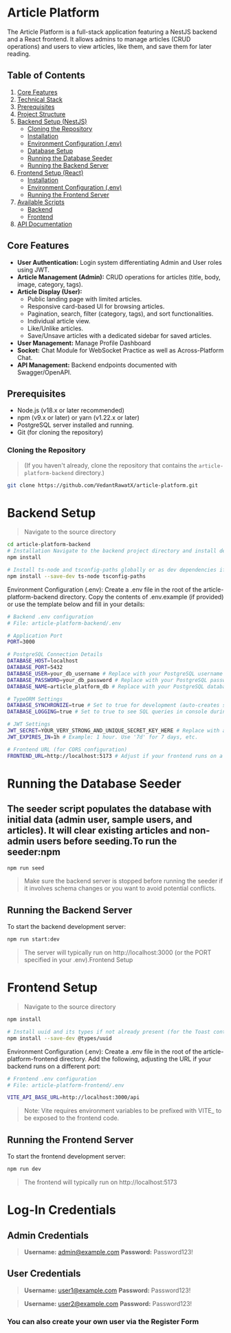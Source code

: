 # Article Platform

The Article Platform is a full-stack application featuring a NestJS backend and a React frontend. It allows admins to manage articles (CRUD operations) and users to view articles, like them, and save them for later reading.

## Table of Contents

1.  [Core Features](#core-features)
2.  [Technical Stack](#technical-stack)
3.  [Prerequisites](#prerequisites)
4.  [Project Structure](#project-structure)
5.  [Backend Setup (NestJS)](#backend-setup-nestjs)
    * [Cloning the Repository](#cloning-the-repository)
    * [Installation](#installation)
    * [Environment Configuration (.env)](#environment-configuration-env)
    * [Database Setup](#database-setup)
    * [Running the Database Seeder](#running-the-database-seeder)
    * [Running the Backend Server](#running-the-backend-server)
6.  [Frontend Setup (React)](#frontend-setup-react)
    * [Installation](#installation-1)
    * [Environment Configuration (.env)](#environment-configuration-env-1)
    * [Running the Frontend Server](#running-the-frontend-server)
7.  [Available Scripts](#available-scripts)
    * [Backend](#backend)
    * [Frontend](#frontend)
8.  [API Documentation](#api-documentation)

## Core Features

* **User Authentication:** Login system differentiating Admin and User roles using JWT.
* **Article Management (Admin):** CRUD operations for articles (title, body, image, category, tags).
* **Article Display (User):**
    * Public landing page with limited articles.
    * Responsive card-based UI for browsing articles.
    * Pagination, search, filter (category, tags), and sort functionalities.
    * Individual article view.
    * Like/Unlike articles.
    * Save/Unsave articles with a dedicated sidebar for saved articles.
* **User Management:** Manage Profile Dashboard
* **Socket:** Chat Module for WebSocket Practice as well as Across-Platform Chat.
* **API Management:** Backend endpoints documented with Swagger/OpenAPI.


## Prerequisites

* Node.js (v18.x or later recommended)
* npm (v9.x or later) or yarn (v1.22.x or later)
* PostgreSQL server installed and running.
* Git (for cloning the repository)

### Cloning the Repository

> (If you haven't already, clone the repository that contains the `article-platform-backend` directory.)

```bash
git clone https://github.com/VedantRawatX/article-platform.git
```

# Backend Setup

> Navigate to the source directory

```bash
cd article-platform-backend
# Installation Navigate to the backend project directory and install dependencies:cd article-platform-backend
npm install

# Install ts-node and tsconfig-paths globally or as dev dependencies if not already present (for the seeder script)
npm install --save-dev ts-node tsconfig-paths
```

Environment Configuration (.env): Create a .env file in the root of the article-platform-backend directory. Copy the contents of .env.example (if provided) or use the template below and fill in your details:

```bash
# Backend .env configuration
# File: article-platform-backend/.env

# Application Port
PORT=3000

# PostgreSQL Connection Details
DATABASE_HOST=localhost
DATABASE_PORT=5432
DATABASE_USER=your_db_username # Replace with your PostgreSQL username
DATABASE_PASSWORD=your_db_password # Replace with your PostgreSQL password
DATABASE_NAME=article_platform_db # Replace with your PostgreSQL database name

# TypeORM Settings
DATABASE_SYNCHRONIZE=true # Set to true for development (auto-creates schema). Set to false in production and use migrations.
DATABASE_LOGGING=true # Set to true to see SQL queries in console during development.

# JWT Settings
JWT_SECRET=YOUR_VERY_STRONG_AND_UNIQUE_SECRET_KEY_HERE # Replace with a strong random string
JWT_EXPIRES_IN=1h # Example: 1 hour. Use '7d' for 7 days, etc.

# Frontend URL (for CORS configuration)
FRONTEND_URL=http://localhost:5173 # Adjust if your frontend runs on a different port
```

# Running the Database Seeder
## The seeder script populates the database with initial data (admin user, sample users, and articles). It will clear existing articles and non-admin users before seeding.To run the seeder:npm 

```bash
npm run seed
```

> Make sure the backend server is stopped before running the seeder if it involves schema changes or you want to avoid potential conflicts.

## Running the Backend Server

To start the backend development server:

```bash
npm run start:dev
```

> The server will typically run on http://localhost:3000 (or the PORT specified in your .env).Frontend Setup 

# Frontend Setup

> Navigate to the source directory

```bash 
npm install

# Install uuid and its types if not already present (for the Toast context):npm install uuid
npm install --save-dev @types/uuid
```

Environment Configuration (.env): Create a .env file in the root of the article-platform-frontend directory. Add the following, adjusting the URL if your backend runs on a different port:

```bash
# Frontend .env configuration
# File: article-platform-frontend/.env

VITE_API_BASE_URL=http://localhost:3000/api
```
> Note: Vite requires environment variables to be prefixed with VITE_ to be exposed to the frontend code.

## Running the Frontend Server
To start the frontend development server:

```bash
npm run dev
```

> The frontend will typically run on http://localhost:5173 

# Log-In Credentials

## Admin Credentials

> **Username:** admin@example.com
> **Password:** Password123!

## User Credentials

> **Username:** user1@example.com
> **Password:** Password123!

> **Username:** user2@example.com
> **Password:** Password123!

### You can also create your own user via the Register Form